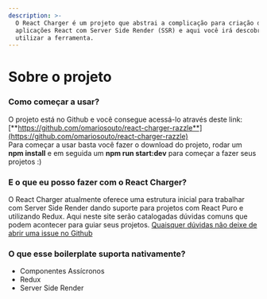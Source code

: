 ```yaml
---
description: >-
  O React Charger é um projeto que abstrai a complicação para criação de
  aplicações React com Server Side Render (SSR) e aqui você irá descobrir como
  utilizar a ferramenta.
---
```


# Sobre o projeto

### Como começar a usar?

O projeto está no Github e você consegue acessá-lo através deste link: [**https://github.com/omariosouto/react-charger-razzle**](https://github.com/omariosouto/react-charger-razzle)  
Para começar a usar basta você fazer o download do projeto, rodar um **npm install** e em seguida um **npm run start:dev** para começar a fazer seus projetos :\)

### E o que eu posso fazer com o React Charger?

O React Charger atualmente oferece uma estrutura inicial para trabalhar com Server Side Render dando suporte para projetos com React Puro e utilizando Redux. Aqui neste site serão catalogadas dúvidas comuns que podem acontecer para guiar seus projetos. [Quaisquer dúvidas não deixe de abrir uma issue no Github](https://github.com/omariosouto/react-charger-razzle/issues) 

### O que esse boilerplate suporta nativamente?

* Componentes Assícronos
* Redux
* Server Side Render

